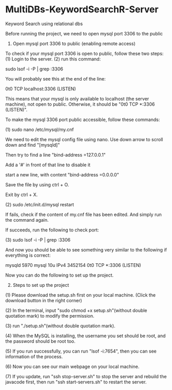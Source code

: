 # MultiDBs-KeywordSearchR-Server
Keyword Search using relational dbs

Before running the project, we need to open mysql port 3306 to the public
1. Open mysql port 3306 to public (enabling remote access)

To check if your mysql port 3306 is open to public, follow these two steps:
(1) Login to the server.
(2) run this command:

sudo lsof -i -P | grep :3306
 
You will probably see this at the end of the line:
 
0t0  TCP localhost:3306 (LISTEN)
 
This means that your mysql is only available to localhost (the server machine), not open to public.
Otherwise, it should be "0t0  TCP *:3306 (LISTEN)".

To make the mysql 3306 port public accessible, follow these commands:
 
(1)
sudo nano /etc/mysql/my.cnf
 
We need to edit the mysql config file using nano. Use down arrow to scroll down and find "[mysqld]"

Then try to find a line "bind-address           =127.0.0.1"

Add a '#' in front of that line to disable it

start a new line, with content "bind-address             =0.0.0.0"

Save the file by using ctrl + O.

Exit by ctrl + X. 

(2)
sudo /etc/init.d/mysql restart

If fails, check if the content of my.cnf file has been edited. And simply run the command again.

If succeeds, run the following to check port:
 
(3) 
sudo lsof -i -P | grep :3306
 
And now you should be able to see something very similar to the following if everything is correct:
 
mysqld     5970    mysql   10u  IPv4 3452154      0t0  TCP *:3306 (LISTEN)

Now you can do the following to set up the project.



2. Steps to set up the project

(1) Please download the setup.sh first on your local machine.
(Click the download button in the right corner)

(2) In the terminal, input "sudo chmod +x setup.sh"(without double quotation mark) to modify the permission.

(3) run "./setup.sh"(without double quotation mark).

(4) When the MySQL is installing, the username you set should be root, and the password should be root too.

(5) If you run successfully, you can run "lsof -i:7654", then you can see information of the process.

(6) Now you can see our main webpage on your local machine.

(7) If you update, run "ssh stop-server.sh" to stop the server and rebuild the javacode first, then run "ssh start-servers.sh" to restart the server.
